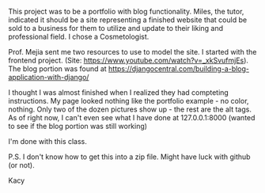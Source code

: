 This project was to be a portfolio with blog functionality.  Miles, the tutor, indicated it should be a site representing a finished website that could be sold 
to a business for them to utilize and update to their liking and professional field.  I chose a Cosmetologist.

Prof. Mejia sent me two resources to use to model the site.  I started with the frontend project.  (Site:  https://www.youtube.com/watch?v=_xkSvufmjEs).  The 
blog portion was found at  https://djangocentral.com/building-a-blog-application-with-django/

I thought I was almost finished when I realized they had compteting instructions.  My page looked nothing like the portfolio example - no color, nothing.  Only 
two of the dozen pictures show up - the rest are the alt tags.  As of right now, I can't even see what I have done at 127.0.0.1:8000  (wanted to see if the blog 
portion was still working)

I'm done with this class.

P.S.  I don't know how to get this into a zip file.  Might have luck with github (or not).

Kacy